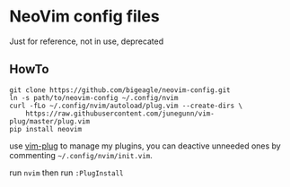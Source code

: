 # NeoVim config files

Just for reference, not in use, deprecated

## HowTo

```
git clone https://github.com/bigeagle/neovim-config.git
ln -s path/to/neovim-config ~/.config/nvim
curl -fLo ~/.config/nvim/autoload/plug.vim --create-dirs \
    https://raw.githubusercontent.com/junegunn/vim-plug/master/plug.vim
pip install neovim
```

use [vim-plug](https://github.com/junegunn/vim-plug) to manage my plugins, you can deactive unneeded ones by commenting `~/.config/nvim/init.vim`.

run `nvim` then run `:PlugInstall` 
